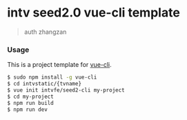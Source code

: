 # intv seed2.0 vue-cli template

> auth zhangzan

### Usage

This is a project template for [vue-cli](https://github.com/vuejs/vue-cli).

``` bash
$ sudo npm install -g vue-cli
$ cd intvstatic/{tvname}
$ vue init intvfe/seed2-cli my-project
$ cd my-project
$ npm run build
$ npm run dev
```

